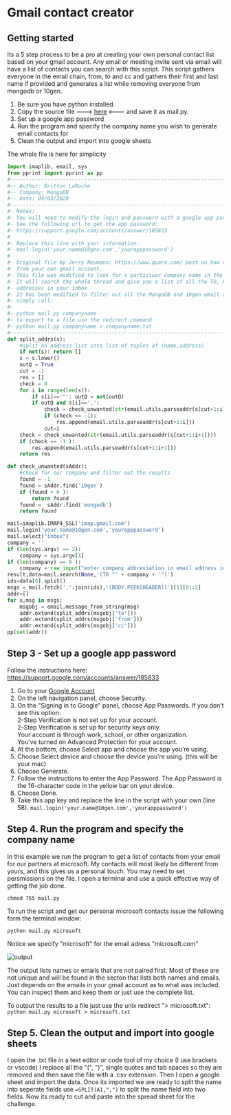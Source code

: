 # Gmail contact creator

## Getting started
Its a 5 step process to be a pro at creating your own personal contact list based on your gmail account.  Any email or meeting invite sent via email will have a list of contacts you can search with this script. This script gathers everyone in the email chain, from, to and cc and gathers their first and last name if provided and generates a list while removing everyone from mongodb or 10gen.

1. Be sure you have python installed.
2. Copy the source file ---> [here](https://raw.githubusercontent.com/brittonlaroche/MongoDB-Demos/master/util/mail/source/mail.py) <--- and save it as mail.py.
3. Set up a google app password 
4. Run the program and specify the company name you wish to generate email contacts for
5. Clean the output and import into google sheets

The whole file is here for simplicity
```py
import imaplib, email, sys
from pprint import pprint as pp
#--------------------------------------------------------------------------------------
#-- Author: Britton LaRoche
#-- Company: MongoDB
#-- Date: 04/03/2020
#--------------------------------------------------------------------------------------
#- Notes:
#- You will need to modify the login and password with a google app pasword key
#- See the following url to get the app password: 
#- https://support.google.com/accounts/answer/185833
#
#- Replace this line with your information:
#- mail.login('your.name@10gen.com','yourapppassword')
#
#- Original file by Jerry Neumann: https://www.quora.com/ post on how to get addresses 
#- from your own gmail account.
#- This file was modified to look for a particluar company name in the to address field
#- It will search the whole thread and give you a list of all the TO, CC and From 
#- addresses in your inbox
#- It has been modified to filter out all the MongoDB and 10gen email adresses.
#- simply call:
#- 
#- python mail.py companyname
#- to export to a file use the redirect command
#- python mail.py companyname > companyname.txt
#--------------------------------------------------------------------------------------
def split_addrs(s):
    #split an address list into list of tuples of (name,address)
    if not(s): return []
    s = s.lower()
    outQ = True
    cut = -1
    res = []
    check = 0
    for i in range(len(s)):
        if s[i]=='"': outQ = not(outQ)
        if outQ and s[i]==',':
            check = check_unwanted(str(email.utils.parseaddr(s[cut+1:i])))
            if (check == -1):
                res.append(email.utils.parseaddr(s[cut+1:i]))
            cut=i
    check = check_unwanted(str(email.utils.parseaddr(s[cut+1:i+1])))
    if (check == -1 ):
        res.append(email.utils.parseaddr(s[cut+1:i+1]))
    return res

def check_unwanted(sAddr):
    #check for our company and filter out the results
    found = -1
    found = sAddr.find('10gen')
    if (found > 0 ):
        return found
    found =  sAddr.find('mongodb')  
    return found

mail=imaplib.IMAP4_SSL('imap.gmail.com')
mail.login('your.name@10gen.com','yourapppassword')
mail.select("inbox")
company = ''
if (len(sys.argv) == 2):
    company = sys.argv[1]
if (len(company) == 0 ):
    company = raw_input("enter company abbreviation in email address ie: 7-11 or att: ")
result,data=mail.search(None,'(TO "' + company + '")')
ids=data[0].split()
msgs = mail.fetch(','.join(ids),'(BODY.PEEK[HEADER])')[1][0::2]
addr=[]
for x,msg in msgs:
    msgobj = email.message_from_string(msg)
    addr.extend(split_addrs(msgobj['to']))
    addr.extend(split_addrs(msgobj['from']))
    addr.extend(split_addrs(msgobj['cc']))
pp(set(addr))
```

## Step 3 - Set up a google app password
Follow the instructions here: https://support.google.com/accounts/answer/185833

1. Go to your [Google Account](https://myaccount.google.com/)   
2. On the left navigation panel, choose Security.   
3. On the "Signing in to Google" panel, choose App Passwords. If you don’t see this option:   
    2-Step Verification is not set up for your account.    
    2-Step Verification is set up for security keys only.   
    Your account is through work, school, or other organization.    
    You’ve turned on Advanced Protection for your account.    
4. At the bottom, choose Select app and choose the app you’re using.   
5. Choose Select device and choose the device you’re using.  (this will be your mac)   
6. Choose Generate.    
7. Follow the instructions to enter the App Password. The App Password is the 16-character code in the yellow bar on your device.
8. Choose Done.    
9. Take this app key and replace the line in the script with your own (line 58). 
``` mail.login('your.name@10gen.com','yourapppassword') ```

## Step 4. Run the program and specify the company name

In this example we run the program to get a list of contacts from your email for our partners at microsoft.  My contacts will most likely be different from yours, and this gives us a personal touch.  You may need to set persmissions on the file.  I open a terminal and use a quick effective way of getting the job done.

```chmod 755 mail.py```

To run the script and get our personal microsoft contacts issue the following form the terminal window:

```python mail.py microsoft```

Notice we specify "microsoft" for the email adress "microsoft.com"

![output](../img/mail.png "mail.py")   

The output lists names or emails that are not paired first.  Most of these are not unique and will be found in the secton that lists both names and emails.  Just depends on the emails in your gmail account as to what was included.  You can inspect them and keep them or just use the complete list.

To output the results to a file just use the unix redirect "> microsoft.txt":
```python mail.py microsoft > microsoft.txt```

## Step 5. Clean the output and import into google sheets

I open the .txt file in a text editor or code tool of my choice (I use brackets or vscode) I replace all the "(", ")", single quotes and tab spaces so they are removed and then save the file with a .csv extension.  Then I open a google sheet and import the data.  Once its imported we are ready to split the name into seperate fields use ```=SPLIT(A1,",")``` to split the name field into two fields. Now its ready to cut and paste into the spread sheet for the challenge.
